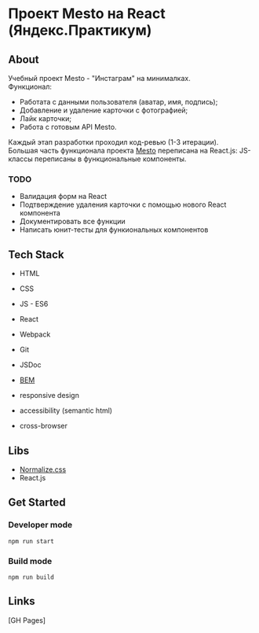 # Проект Mesto на React (Яндекс.Практикум)

## About

Учебный проект Mesto - "Инстаграм" на минималках.  
Функционал:
* Работата с данными пользователя (аватар, имя, подпись);
* Добавление и удаление карточки с фотографией;
* Лайк карточки;
* Работа с готовым API Mesto.

Каждый этап разработки проходил код-ревью (1-3 итерации).  
Большая часть функционала проекта [Mesto](https://github.com/MelentQ/mesto) переписана на React.js: JS-классы переписаны в функциональные компоненты.  

### TODO

* Валидация форм на React
* Подтверждение удаления карточки с помощью нового React компонента
* Документировать все функции
* Написать юнит-тесты для функиональных компонентов

## Tech Stack

* HTML
* CSS
* JS - ES6
* React
* Webpack
* Git
* JSDoc

* [BEM](https://ru.bem.info/)
* responsive design
* accessibility (semantic html)
* cross-browser

## Libs

* [Normalize.css](https://necolas.github.io/normalize.css/)
* React.js

## Get Started

### Developer mode

`npm run start`

### Build mode

`npm run build`

## Links

[GH Pages]
